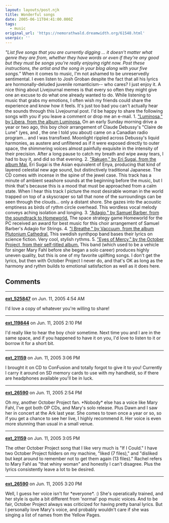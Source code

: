 ```yaml
---
layout: layouts/post.njk
title: Wonderful songs
date: 2005-06-11T04:41:00.000Z
tags:
  - music
original_url: 'https://nemorathwald.dreamwidth.org/61548.html'
userpic: ''
---
```

_"List five songs that you are currently digging ... it doesn't matter what genre they are from, whether they have words or even if they're any good but they must be songs you're really enjoying right now. Post these instructions, the artist and the song in your blog along with your five songs."_ When it comes to music, I'm not ashamed to be unreservedly sentimental. I even listen to Josh Groban despite the fact that all his lyrics are hormonally-deluded juvenile romanticism-- who cares? I just enjoy it. A nice thing about Livejournal memes is that every so often they might give one an excuse to do what one already wanted to do. While listening to music that grabs my emotions, I often wish my friends could share the experience and know how it feels. It's just too bad you can't actually hear the sounds through this Livejournal post. I'd be happy to share the following songs with you if you leave a comment or drop me an e-mail. 1. ["Luminosa," by Libera, from the album Luminosa.](http://www.amazon.com/exec/obidos/tg/detail/-/B00005NY8B/) On an early Sunday morning drive a year or two ago, this boy choir arrangement of Claude Debussy's "Claire de Lune" (yes, and , the one I told you about) came on a Canadian radio program... and I was transfixed. Moonlight rippled across Debussy's liquid harmonies, as austere and unfiltered as if it were exposed directly to outer space, the shimmering voices almost painfully exquisite in the intensity of their precision. After a long pause to catch my breath and wipe away tears, I had to buy it, and did so that evening. 2. ["Rakuen," by Eri Sugai, from the album Mai.](http://www.amazon.com/exec/obidos/tg/detail/-/B000054A5A/) Eri Sugai is the Asian equivalent of Enya, producing that kind of layered celestial new age sound, but distinctively traditional Japanese. The CD comes with incense in the spine of the jewel case. This track has a minute of ambient seashore sounds at the beginning before the music, but I think that's because this is a mood that must be approached from a calm state. When I hear this track I picture the most desirable woman in the world trapped on top of a skyscraper so tall that none of the surroundings can be seen through the clouds... only a distant shore. She gazes into the acoustic emptiness as birds of rythm circle overhead. This wordless vocal melody conveys aching isolation and longing. 3. ["Adagio," by Samuel Barber, from the soundtrack to Homeworld.](http://www.bysmitty.com/Soundtracks/Homeworld/Homeworld%20-%2002%20-%20Adagio%20For%20Strings.mp3) The space strategy game Homeworld for the PC received an award for best music for this choir arrangement of Samuel Barber's Adagio for Strings. 4. ["I Breathe," by Vaccuum, from the album Plutonium Cathedral.](http://www.amazon.com/exec/obidos/tg/detail/-/B000026OT0/002-4889093-2207245) This swedish synthpop band bases their lyrics on science fiction. Very cool, stylish rythms. 5. ["Eyes of Mercy," by the October Project, from their self-titled album.](http://www.amazon.com/exec/obidos/tg/detail/-/B000002968/) This band (which used to be a vehicle for singer Mary Fahl before she began a solo career) produces highly uneven quality, but this is one of my favorite uplifting songs. I don't get the lyrics, but then with October Project I never do, and that's OK as long as the harmony and rythm builds to emotional satisfaction as well as it does here.

## Comments

---

**[ext_525847](https://www.dreamwidth.org/users/ext_525847)** on Jun. 11, 2005 4:54 AM

I'd love a copy of whatever you're willing to share!

---

**[ext_119844](https://www.dreamwidth.org/users/ext_119844)** on Jun. 11, 2005 2:10 PM

I'd really like to hear the boy choir sometime. Next time you and I are in the same space, and if you happened to have it on you, I'd love to listen to it or borrow it for a short bit.

---

**[ext_21159](https://www.dreamwidth.org/users/ext_21159)** on Jun. 11, 2005 3:06 PM

I brought it on CD to ConFusion and totally forgot to give it to you! Currently I carry it around on SD memory cards to use with my handheld, so if there are headphones available you'll be in luck.

---

**[ext_26590](https://www.dreamwidth.org/users/ext_26590)** on Jun. 11, 2005 2:54 PM

Oh my, another October Project fan. \*Nobody\* else has a voice like Mary Fahl, I've got both OP CDs, and Mary's solo release. Plus Dawn and I saw her in concert at the Ark last year. She comes to town once a year or so, so if you get a chance to see her live, I highly recommend it. Her voice is even more stunning than usual in a small venue.

---

**[ext_21159](https://www.dreamwidth.org/users/ext_21159)** on Jun. 11, 2005 3:05 PM

The other October Project song that I like very much is "If I Could." I have two October Project folders on my machine, "liked (7 files)," and "disliked but kept around to remember not to get them again (13 files)." Rachel refers to Mary Fahl as "that whiny woman" and honestly I can't disagree. Plus the lyrics consistently leave a lot to be desired.

---

**[ext_26590](https://www.dreamwidth.org/users/ext_26590)** on Jun. 11, 2005 3:20 PM

Well, I guess her voice isn't for \*everyone\*. :) She's operatically trained, and her style is quite a bit different from 'normal' pop music voices. And to be fair, October Project always was criticized for having pretty banal lyrics. But I personally love Mary's voice, and probably wouldn't care if she was singing a list of names from the Yellow Pages.
